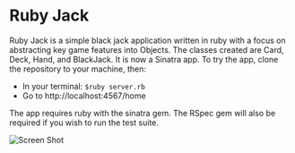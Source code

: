 # Ruby Jack

Ruby Jack is a simple black jack application written in ruby with a focus
on abstracting key game features into Objects. The classes created are Card, Deck,
Hand, and BlackJack.
It is now a Sinatra app.
To try the app, clone the repository to your machine, then:

* In your terminal: ```$ruby server.rb```
* Go to http://localhost:4567/home

The app requires ruby with the sinatra gem. The RSpec gem will also be required
if you wish to run the test suite.

![Screen Shot]("http://i.imgur.com/tHUegbW.png")
